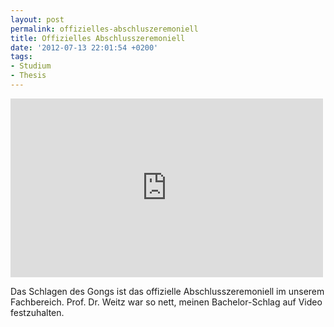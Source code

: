 ```yaml
---
layout: post
permalink: offizielles-abschluszeremoniell
title: Offizielles Abschlusszeremoniell
date: '2012-07-13 22:01:54 +0200'
tags:
- Studium
- Thesis
---
```

<p><iframe src="http://www.youtube.com/embed/EL_OfjYvsDQ?rel=0" frameborder="0" width="500" height="286"></iframe></p>
<p>Das Schlagen des Gongs ist das offizielle Abschlusszeremoniell im unserem Fachbereich. Prof. Dr. Weitz war so nett, meinen Bachelor-Schlag auf Video festzuhalten.</p>
